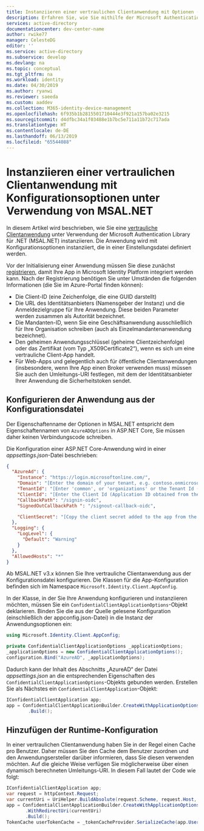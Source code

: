 ```yaml
---
title: Instanziieren einer vertraulichen Clientanwendung mit Optionen (Microsoft Authentication Library für .NET) | Azure
description: Erfahren Sie, wie Sie mithilfe der Microsoft Authentication Library für .NET (MSAL.NET) eine vertrauliche Clientanwendung mit Konfigurationsoptionen instanziieren.
services: active-directory
documentationcenter: dev-center-name
author: rwike77
manager: CelesteDG
editor: ''
ms.service: active-directory
ms.subservice: develop
ms.devlang: na
ms.topic: conceptual
ms.tgt_pltfrm: na
ms.workload: identity
ms.date: 04/30/2019
ms.author: ryanwi
ms.reviewer: saeeda
ms.custom: aaddev
ms.collection: M365-identity-device-management
ms.openlocfilehash: 6f935b1b2815501710444e3f921a157ba02e3215
ms.sourcegitcommit: d4dfbc34a1f03488e1b7bc5e711a11b72c717ada
ms.translationtype: HT
ms.contentlocale: de-DE
ms.lasthandoff: 06/13/2019
ms.locfileid: "65544088"
---
```

# <a name="instantiate-a-confidential-client-application-with-configuration-options-using-msalnet"></a>Instanziieren einer vertraulichen Clientanwendung mit Konfigurationsoptionen unter Verwendung von MSAL.NET

In diesem Artikel wird beschrieben, wie Sie eine [vertrauliche Clientanwendung](msal-client-applications.md) unter Verwendung der Microsoft Authentication Library für .NET (MSAL.NET) instanziieren.  Die Anwendung wird mit Konfigurationsoptionen instanziiert, die in einer Einstellungsdatei definiert werden.

Vor der Initialisierung einer Anwendung müssen Sie diese zunächst [registrieren](quickstart-register-app.md), damit Ihre App in Microsoft Identity Platform integriert werden kann. Nach der Registrierung benötigen Sie unter Umständen die folgenden Informationen (die Sie im Azure-Portal finden können):

- Die Client-ID (eine Zeichenfolge, die eine GUID darstellt)
- Die URL des Identitätsanbieters (Namensgeber der Instanz) und die Anmeldezielgruppe für Ihre Anwendung. Diese beiden Parameter werden zusammen als Autorität bezeichnet.
- Die Mandanten-ID, wenn Sie eine Geschäftsanwendung ausschließlich für Ihre Organisation schreiben (auch als Einzelmandantenanwendung bezeichnet).
- Den geheimen Anwendungsschlüssel (geheime Clientzeichenfolge) oder das Zertifikat (vom Typ „X509Certificate2“), wenn es sich um eine vertrauliche Client-App handelt.
- Für Web-Apps und gelegentlich auch für öffentliche Clientanwendungen (insbesondere, wenn Ihre App einen Broker verwenden muss) müssen Sie auch den Umleitungs-URI festlegen, mit dem der Identitätsanbieter Ihrer Anwendung die Sicherheitstoken sendet.

## <a name="configure-the-application-from-the-config-file"></a>Konfigurieren der Anwendung aus der Konfigurationsdatei
Der Eigenschaftenname der Optionen in MSAL.NET entspricht dem Eigenschaftennamen von `AzureADOptions` in ASP.NET Core, Sie müssen daher keinen Verbindungscode schreiben.

Die Konfiguration einer ASP.NET Core-Anwendung wird in einer *appsettings.json*-Datei beschrieben:

```json
{
  "AzureAd": {
    "Instance": "https://login.microsoftonline.com/",
    "Domain": "[Enter the domain of your tenant, e.g. contoso.onmicrosoft.com]",
    "TenantId": "[Enter 'common', or 'organizations' or the Tenant Id (Obtained from the Azure portal. Select 'Endpoints' from the 'App registrations' blade and use the GUID in any of the URLs), e.g. da41245a5-11b3-996c-00a8-4d99re19f292]",
    "ClientId": "[Enter the Client Id (Application ID obtained from the Azure portal), e.g. ba74781c2-53c2-442a-97c2-3d60re42f403]",
    "CallbackPath": "/signin-oidc",
    "SignedOutCallbackPath ": "/signout-callback-oidc",

    "ClientSecret": "[Copy the client secret added to the app from the Azure portal]"
  },
  "Logging": {
    "LogLevel": {
      "Default": "Warning"
    }
  },
  "AllowedHosts": "*"
}
```

Ab MSAL.NET v3.x können Sie Ihre vertrauliche Clientanwendung aus der Konfigurationsdatei konfigurieren. Die Klassen für die App-Konfiguration befinden sich im Namespace `Microsoft.Identity.Client.AppConfig`.

In der Klasse, in der Sie Ihre Anwendung konfigurieren und instanziieren möchten, müssen Sie ein `ConfidentialClientApplicationOptions`-Objekt deklarieren.  Binden Sie die aus der Quelle gelesene Konfiguration (einschließlich der appconfig.json-Datei) in die Instanz der Anwendungsoptionen ein:

```csharp
using Microsoft.Identity.Client.AppConfig;

private ConfidentialClientApplicationOptions _applicationOptions;
_applicationOptions = new ConfidentialClientApplicationOptions();
configuration.Bind("AzureAD", _applicationOptions);
```

Dadurch kann der Inhalt des Abschnitts „AzureAD“ der Datei *appsettings.json* an die entsprechenden Eigenschaften des `ConfidentialClientApplicationOptions`-Objekts gebunden werden.  Erstellen Sie als Nächstes ein `ConfidentialClientApplication`-Objekt:

```csharp
IConfidentialClientApplication app;
app = ConfidentialClientApplicationBuilder.CreateWithApplicationOptions(_applicationOptions)
        .Build();
```

## <a name="add-runtime-configuration"></a>Hinzufügen der Runtime-Konfiguration
In einer vertraulichen Clientanwendung haben Sie in der Regel einen Cache pro Benutzer. Daher müssen Sie den Cache dem Benutzer zuordnen und den Anwendungsersteller darüber informieren, dass Sie diesen verwenden möchten. Auf die gleiche Weise verfügen Sie möglicherweise über einen dynamisch berechneten Umleitungs-URI. In diesem Fall lautet der Code wie folgt:

```csharp
IConfidentialClientApplication app;
var request = httpContext.Request;
var currentUri = UriHelper.BuildAbsolute(request.Scheme, request.Host, request.PathBase, _azureAdOptions.CallbackPath ?? string.Empty);
app = ConfidentialClientApplicationBuilder.CreateWithApplicationOptions(_applicationOptions)
       .WithRedirectUri(currentUri)
       .Build();
TokenCache userTokenCache = _tokenCacheProvider.SerializeCache(app.UserTokenCache,httpContext, claimsPrincipal);
```

